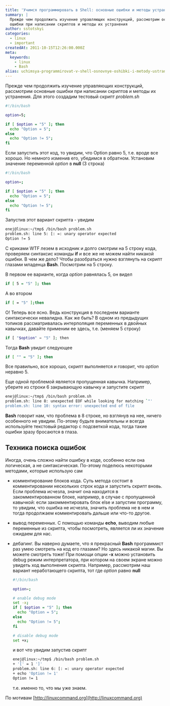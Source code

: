 ```yaml
---
title: 'Учимся программировать в Shell: основные ошибки и методы устранения'
summary: |
  Прежде чем продолжить изучение управляющих конструкций, рассмотрим основные
  ошибки при написании скриптов и методы их устранения
author: sstotskyi
categories:
  - linux
  - important
createdAt: 2011-10-15T12:26:00.000Z
meta:
  keywords:
    - linux
    - Bash
alias: uchimsya-programmirovat-v-shell-osnovnye-oshibki-i-metody-ustraneniya
---
```


Прежде чем продолжить изучение управляющих конструкций, рассмотрим основные ошибки при написании скриптов и методы их устранения. Для этого создадим тестовый скрипт _problem.sh_

```bash
#!/bin/bash

option=5;

if [ $option = "5" ]; then
  echo "Option = 5";
else
  echo "Option != 5";
fi
```

Если запустить этот код, то увидим, что Option равно 5, т.е. вроде все хорошо. Но немного изменив его, убедимся в обратном. Установим значение переменной _option_ в **null** (3 строка)

```bash
#!/bin/bash

option=;

if [ $option = "5" ]; then
  echo "Option = 5";
else
  echo "Option != 5";
fi
```

Запустив этот вариант скрипта - увидим

```bash
enej@linux:~/tmp$ /bin/bash problem.sh 
problem.sh: line 5: [: =: unary operator expected
Option != 5
```

С криками WTF лезем в исходник и долго смотрим на 5 строку кода, проверяем синтаксис команды **if** и все же не можем найти никакой ошибки. В чем же дело? Чтобы разобраться нужно взглянуть на скрипт глазами младенца **Bash**. Посмотрим на 5 строку.

В первом ее варианте, когда _option_ равнялась 5, он видел

```bash
if [ 5 = "5" ]; then
```

А во втором

```bash
if [ = "5" ];then
```

О! Теперь все ясно. Ведь конструкция в последнем варианте синтаксически невалидна. Как же быть? В одном из предыдущих топиков рассматривалась интерполяция переменных в двойных кавычках, давайте применим ее здесь, т.е. (меняем 5 строку)

```php
if [ "$option" = "5" ]; then
```

Тогда **Bash** увидит следующее

```bash
if [ "" = "5" ]; then
```

Все правильно, все хорошо, скрипт выполняется и говорит, что _option_ неравно 5.

Еще одной проблемой является пропущенная кавычка. Например, уберите из строки 6 закрывающую кавычку и запустите скрипт

```bash
enej@linux:~/tmp$ /bin/bash problem.sh 
problem.sh: line 8: unexpected EOF while looking for matching `"'
problem.sh: line 10: syntax error: unexpected end of file
```

**Bash** говорит нам, что проблема в 8 строке, но взглянув на нее, ничего особенного не увидим. По-этому будьте внимательны и всегда используйте текстовый редактор с подсветкой кода, тогда такие ошибки зразу бросаются в глаза.

## Техника поиска ошибок

Иногда, очень сложно найти ошибку в коде, особенно если она логическая, а не синтаксическая. По-этому поделюсь некоторыми методами, которые использую сам

*   комментирование блоков кода. Суть метода состоит в комментировании нескольких строк кода и запустить скрипт вновь. Если проблема исчезла, значит она находится в закомментированном блоке, например, в случае с пропущенной кавычкой: если закомментировать блок else и запустим программу, то увидим, что ошибка не исчезла, значить проблема не в нем и тогда продолжаем комментировать дальше или что-то другое.
*   вывод переменных. С помощью команды **echo**, выводим любые переменные из скрипта, чтобы посмотреть, является ли их значение ожидаем для нас.
*   дебагинг. Вы наверно думаете, что я прекрасный **Bash** программист раз умею смотреть на код его глазами? Но здесь никакой магии. Вы можете смотреть тоже! При помощи опции **\-x** можно установить debug режим интерпретатора, при котором на своем экране можно увидеть ход выполнения скрипта. Например, рассмотрим наш вариант неработающего скрипта, тот где _option_ равно **null**
    
    ```bash
    #!/bin/bash
    
    option=;
    
    # enable debug mode
    set -x;
    if [ $option = "5" ]; then
      echo "Option = 5";
    else
      echo "Option != 5";
    fi
    
    # disable debug mode
    set +x;
    ```
    
    и вот что увидим запустив скрипт
    
    ```bash
    enej@linux:~/tmp$ /bin/bash problem.sh 
    + '[' = 1 ']'
    problem.sh: line 6: [: =: unary operator expected
    + echo 'Option != 1'
    Option != 1
    ```
    
    т.е. именно то, что мы уже знаем.

По мотивам [http://linuxcommand.org](http://linuxcommand.org)